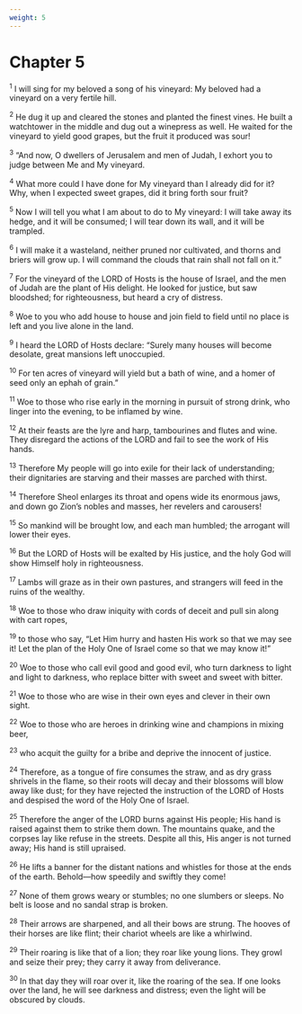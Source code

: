 ```yaml
---
weight: 5
---
```


# Chapter 5

<sup>1</sup> I will sing for my beloved a song of his vineyard: My beloved had a vineyard on a very fertile hill. 

<sup>2</sup> He dug it up and cleared the stones and planted the finest vines. He built a watchtower in the middle and dug out a winepress as well. He waited for the vineyard to yield good grapes, but the fruit it produced was sour! 

<sup>3</sup> “And now, O dwellers of Jerusalem and men of Judah, I exhort you to judge between Me and My vineyard. 

<sup>4</sup> What more could I have done for My vineyard than I already did for it? Why, when I expected sweet grapes, did it bring forth sour fruit? 

<sup>5</sup> Now I will tell you what I am about to do to My vineyard: I will take away its hedge, and it will be consumed; I will tear down its wall, and it will be trampled. 

<sup>6</sup> I will make it a wasteland, neither pruned nor cultivated, and thorns and briers will grow up. I will command the clouds that rain shall not fall on it.” 

<sup>7</sup> For the vineyard of the LORD of Hosts is the house of Israel, and the men of Judah are the plant of His delight. He looked for justice, but saw bloodshed; for righteousness, but heard a cry of distress. 

<sup>8</sup> Woe to you who add house to house and join field to field until no place is left and you live alone in the land. 

<sup>9</sup> I heard the LORD of Hosts declare: “Surely many houses will become desolate, great mansions left unoccupied. 

<sup>10</sup> For ten acres of vineyard will yield but a bath of wine, and a homer of seed only an ephah of grain.” 

<sup>11</sup> Woe to those who rise early in the morning in pursuit of strong drink, who linger into the evening, to be inflamed by wine. 

<sup>12</sup> At their feasts are the lyre and harp, tambourines and flutes and wine. They disregard the actions of the LORD and fail to see the work of His hands. 

<sup>13</sup> Therefore My people will go into exile for their lack of understanding; their dignitaries are starving and their masses are parched with thirst. 

<sup>14</sup> Therefore Sheol enlarges its throat and opens wide its enormous jaws, and down go Zion’s nobles and masses, her revelers and carousers! 

<sup>15</sup> So mankind will be brought low, and each man humbled; the arrogant will lower their eyes. 

<sup>16</sup> But the LORD of Hosts will be exalted by His justice, and the holy God will show Himself holy in righteousness. 

<sup>17</sup> Lambs will graze as in their own pastures, and strangers will feed in the ruins of the wealthy. 

<sup>18</sup> Woe to those who draw iniquity with cords of deceit and pull sin along with cart ropes, 

<sup>19</sup> to those who say, “Let Him hurry and hasten His work so that we may see it! Let the plan of the Holy One of Israel come so that we may know it!” 

<sup>20</sup> Woe to those who call evil good and good evil, who turn darkness to light and light to darkness, who replace bitter with sweet and sweet with bitter. 

<sup>21</sup> Woe to those who are wise in their own eyes and clever in their own sight. 

<sup>22</sup> Woe to those who are heroes in drinking wine and champions in mixing beer, 

<sup>23</sup> who acquit the guilty for a bribe and deprive the innocent of justice. 

<sup>24</sup> Therefore, as a tongue of fire consumes the straw, and as dry grass shrivels in the flame, so their roots will decay and their blossoms will blow away like dust; for they have rejected the instruction of the LORD of Hosts and despised the word of the Holy One of Israel. 

<sup>25</sup> Therefore the anger of the LORD burns against His people; His hand is raised against them to strike them down. The mountains quake, and the corpses lay like refuse in the streets. Despite all this, His anger is not turned away; His hand is still upraised. 

<sup>26</sup> He lifts a banner for the distant nations and whistles for those at the ends of the earth. Behold—how speedily and swiftly they come! 

<sup>27</sup> None of them grows weary or stumbles; no one slumbers or sleeps. No belt is loose and no sandal strap is broken. 

<sup>28</sup> Their arrows are sharpened, and all their bows are strung. The hooves of their horses are like flint; their chariot wheels are like a whirlwind. 

<sup>29</sup> Their roaring is like that of a lion; they roar like young lions. They growl and seize their prey; they carry it away from deliverance. 

<sup>30</sup> In that day they will roar over it, like the roaring of the sea. If one looks over the land, he will see darkness and distress; even the light will be obscured by clouds. 


